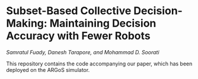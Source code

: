 # Subset-Based Collective Decision-Making: Maintaining Decision Accuracy with Fewer Robots

*Samratul Fuady, Danesh Tarapore, and Mohammad D. Soorati*

This repository contains the code accompanying our paper, which has been deployed on the ARGoS simulator.